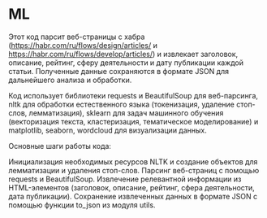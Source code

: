 # ML

Этот код парсит веб-страницы с хабра (https://habr.com/ru/flows/design/articles/ и https://habr.com/ru/flows/develop/articles/) и извлекает заголовок, описание, рейтинг, сферу деятельности и дату публикации каждой статьи. Полученные данные сохраняются в формате JSON для дальнейшего анализа и обработки.

Код использует библиотеки requests и BeautifulSoup для веб-парсинга, nltk для обработки естественного языка (токенизация, удаление стоп-слов, лемматизация), sklearn для задач машинного обучения (векторизация текста, кластеризация, тематическое моделирование) и matplotlib, seaborn, wordcloud для визуализации данных.

Основные шаги работы кода:

Инициализация необходимых ресурсов NLTK и создание объектов для лемматизации и удаления стоп-слов.
Парсинг веб-страниц с помощью requests и BeautifulSoup.
Извлечение релевантной информации из HTML-элементов (заголовок, описание, рейтинг, сфера деятельности, дата публикации).
Сохранение извлеченных данных в формате JSON с помощью функции to_json из модуля utils.
